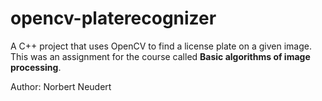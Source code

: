 # opencv-platerecognizer

A C++ project that uses OpenCV to find a license plate on a given image. This was an assignment for the course called **Basic algorithms of image processing**. 

Author: Norbert Neudert
